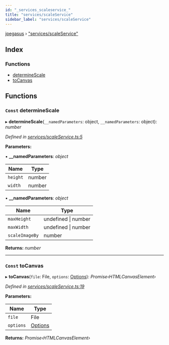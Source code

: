 ```yaml
---
id: "_services_scaleservice_"
title: "services/scaleService"
sidebar_label: "services/scaleService"
---
```


[jpegasus](../index.md) › ["services/scaleService"](_services_scaleservice_.md)

## Index

### Functions

* [determineScale](_services_scaleservice_.md#const-determinescale)
* [toCanvas](_services_scaleservice_.md#const-tocanvas)

## Functions

### `Const` determineScale

▸ **determineScale**(`__namedParameters`: object, `__namedParameters`: object): *number*

*Defined in [services/scaleService.ts:5](https://github.com/TonyBrobston/jpegasus/blob/418125c/src/services/scaleService.ts#L5)*

**Parameters:**

▪ **__namedParameters**: *object*

Name | Type |
------ | ------ |
`height` | number |
`width` | number |

▪ **__namedParameters**: *object*

Name | Type |
------ | ------ |
`maxHeight` | undefined &#124; number |
`maxWidth` | undefined &#124; number |
`scaleImageBy` | number |

**Returns:** *number*

___

### `Const` toCanvas

▸ **toCanvas**(`file`: File, `options`: [Options](../interfaces/_types_options_.options.md)): *Promise‹HTMLCanvasElement›*

*Defined in [services/scaleService.ts:19](https://github.com/TonyBrobston/jpegasus/blob/418125c/src/services/scaleService.ts#L19)*

**Parameters:**

Name | Type |
------ | ------ |
`file` | File |
`options` | [Options](../interfaces/_types_options_.options.md) |

**Returns:** *Promise‹HTMLCanvasElement›*
